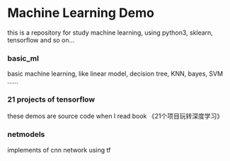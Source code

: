 # Machine Learning Demo
this is a repository for study machine learning, using python3, sklearn, tensorflow and so on...

### basic_ml
basic machine learning, like linear model, decision tree, KNN, bayes, SVM ......

### 21 projects of tensorflow
these demos are source code when I read book 《21个项目玩转深度学习》

### netmodels
implements of cnn network using tf